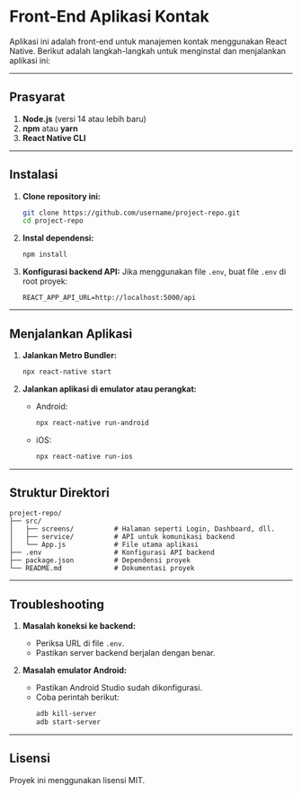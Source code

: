 # Front-End Aplikasi Kontak

Aplikasi ini adalah front-end untuk manajemen kontak menggunakan React Native. Berikut adalah langkah-langkah untuk menginstal dan menjalankan aplikasi ini:

---

## Prasyarat

1. **Node.js** (versi 14 atau lebih baru)
2. **npm** atau **yarn**
3. **React Native CLI**

---

## Instalasi

1. **Clone repository ini:**
   ```bash
   git clone https://github.com/username/project-repo.git
   cd project-repo
   ```

2. **Instal dependensi:**
   ```bash
   npm install
   ```

3. **Konfigurasi backend API:**
   Jika menggunakan file `.env`, buat file `.env` di root proyek:
   ```env
   REACT_APP_API_URL=http://localhost:5000/api
   ```

---

## Menjalankan Aplikasi

1. **Jalankan Metro Bundler:**
   ```bash
   npx react-native start
   ```

2. **Jalankan aplikasi di emulator atau perangkat:**
   - Android:
     ```bash
     npx react-native run-android
     ```
   - iOS:
     ```bash
     npx react-native run-ios
     ```

---

## Struktur Direktori

```
project-repo/
├── src/
│   ├── screens/          # Halaman seperti Login, Dashboard, dll.
│   ├── service/          # API untuk komunikasi backend
│   └── App.js            # File utama aplikasi
├── .env                  # Konfigurasi API backend
├── package.json          # Dependensi proyek
└── README.md             # Dokumentasi proyek
```

---

## Troubleshooting

1. **Masalah koneksi ke backend:**
   - Periksa URL di file `.env`.
   - Pastikan server backend berjalan dengan benar.

2. **Masalah emulator Android:**
   - Pastikan Android Studio sudah dikonfigurasi.
   - Coba perintah berikut:
     ```bash
     adb kill-server
     adb start-server
     ```

---

## Lisensi

Proyek ini menggunakan lisensi MIT.
